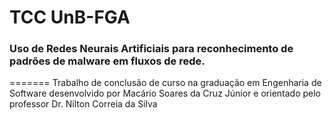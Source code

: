# TCC UnB-FGA

### Uso de Redes Neurais Artificiais para reconhecimento de padrões de malware em fluxos de rede.
=======
Trabalho de conclusão de curso na graduação em Engenharia de Software desenvolvido por Macário Soares da Cruz Júnior e orientado pelo professor Dr. Nilton Correia da Silva
